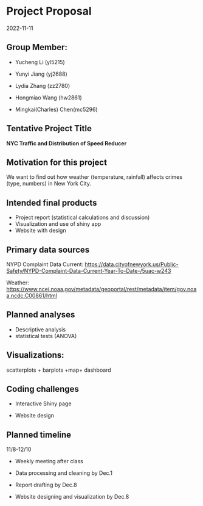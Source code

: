 Project Proposal
================
2022-11-11

## Group Member:

-   Yucheng Li (yl5215)

-   Yunyi Jiang (yj2688)

-   Lydia Zhang (zz2780)

-   Hongmiao Wang (hw2861)

-   Mingkai(Charles) Chen(mc5296)

## Tentative Project Title

**NYC Traffic and Distribution of Speed Reducer**

## Motivation for this project

We want to find out how weather (temperature, rainfall) affects crimes
(type, numbers) in New York City.

## Intended final products

-   Project report (statistical calculations and discussion)
-   Visualization and use of shiny app
-   Website with design

## Primary data sources

NYPD Complaint Data Current:
<https://data.cityofnewyork.us/Public-Safety/NYPD-Complaint-Data-Current-Year-To-Date-/5uac-w243>

Weather:
<https://www.ncei.noaa.gov/metadata/geoportal/rest/metadata/item/gov.noaa.ncdc:C00861/html>

## Planned analyses

-   Descriptive analysis
-   statistical tests (ANOVA)

## Visualizations:

scatterplots + barplots +map+ dashboard

## Coding challenges

-   Interactive Shiny page

-   Website design

## Planned timeline

11/8-12/10

-   Weekly meeting after class

-   Data processing and cleaning by Dec.1

-   Report drafting by Dec.8

-   Website designing and visualization by Dec.8

